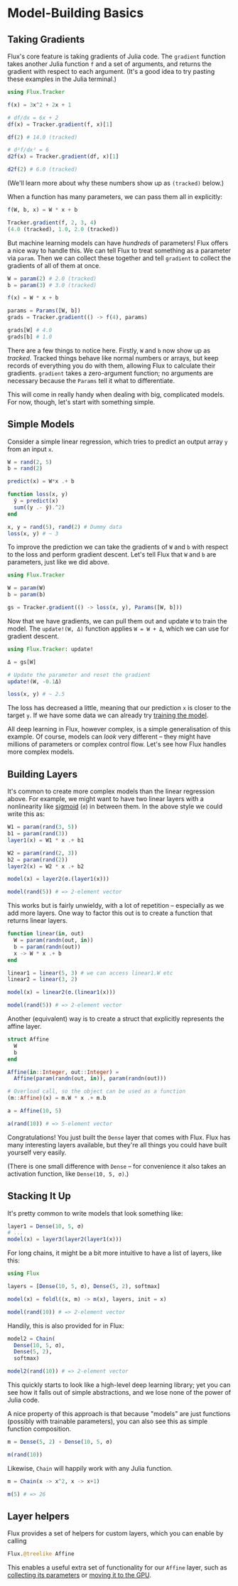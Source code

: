 # Model-Building Basics

## Taking Gradients

Flux's core feature is taking gradients of Julia code. The `gradient` function takes another Julia function `f` and a set of arguments, and returns the gradient with respect to each argument. (It's a good idea to try pasting these examples in the Julia terminal.)

```julia
using Flux.Tracker

f(x) = 3x^2 + 2x + 1

# df/dx = 6x + 2
df(x) = Tracker.gradient(f, x)[1]

df(2) # 14.0 (tracked)

# d²f/dx² = 6
d2f(x) = Tracker.gradient(df, x)[1]

d2f(2) # 6.0 (tracked)
```

(We'll learn more about why these numbers show up as `(tracked)` below.)

When a function has many parameters, we can pass them all in explicitly:

```julia
f(W, b, x) = W * x + b

Tracker.gradient(f, 2, 3, 4)
(4.0 (tracked), 1.0, 2.0 (tracked))
```

But machine learning models can have *hundreds* of parameters! Flux offers a nice way to handle this. We can tell Flux to treat something as a parameter via `param`. Then we can collect these together and tell `gradient` to collect the gradients of all of them at once.

```julia
W = param(2) # 2.0 (tracked)
b = param(3) # 3.0 (tracked)

f(x) = W * x + b

params = Params([W, b])
grads = Tracker.gradient(() -> f(4), params)

grads[W] # 4.0
grads[b] # 1.0
```

There are a few things to notice here. Firstly, `W` and `b` now show up as *tracked*. Tracked things behave like normal numbers or arrays, but keep records of everything you do with them, allowing Flux to calculate their gradients. `gradient` takes a zero-argument function; no arguments are necessary because the `Params` tell it what to differentiate.

This will come in really handy when dealing with big, complicated models. For now, though, let's start with something simple.

## Simple Models

Consider a simple linear regression, which tries to predict an output array `y` from an input `x`.

```julia
W = rand(2, 5)
b = rand(2)

predict(x) = W*x .+ b

function loss(x, y)
  ŷ = predict(x)
  sum((y .- ŷ).^2)
end

x, y = rand(5), rand(2) # Dummy data
loss(x, y) # ~ 3
```

To improve the prediction we can take the gradients of `W` and `b` with respect to the loss and perform gradient descent. Let's tell Flux that `W` and `b` are parameters, just like we did above.

```julia
using Flux.Tracker

W = param(W)
b = param(b)

gs = Tracker.gradient(() -> loss(x, y), Params([W, b]))
```

Now that we have gradients, we can pull them out and update `W` to train the model. The `update!(W, Δ)` function applies `W = W + Δ`, which we can use for gradient descent.

```julia
using Flux.Tracker: update!

Δ = gs[W]

# Update the parameter and reset the gradient
update!(W, -0.1Δ)

loss(x, y) # ~ 2.5
```

The loss has decreased a little, meaning that our prediction `x` is closer to the target `y`. If we have some data we can already try [training the model](../training/training.md).

All deep learning in Flux, however complex, is a simple generalisation of this example. Of course, models can *look* very different – they might have millions of parameters or complex control flow. Let's see how Flux handles more complex models.

## Building Layers

It's common to create more complex models than the linear regression above. For example, we might want to have two linear layers with a nonlinearity like [sigmoid](https://en.wikipedia.org/wiki/Sigmoid_function) (`σ`) in between them. In the above style we could write this as:

```julia
W1 = param(rand(3, 5))
b1 = param(rand(3))
layer1(x) = W1 * x .+ b1

W2 = param(rand(2, 3))
b2 = param(rand(2))
layer2(x) = W2 * x .+ b2

model(x) = layer2(σ.(layer1(x)))

model(rand(5)) # => 2-element vector
```

This works but is fairly unwieldy, with a lot of repetition – especially as we add more layers. One way to factor this out is to create a function that returns linear layers.

```julia
function linear(in, out)
  W = param(randn(out, in))
  b = param(randn(out))
  x -> W * x .+ b
end

linear1 = linear(5, 3) # we can access linear1.W etc
linear2 = linear(3, 2)

model(x) = linear2(σ.(linear1(x)))

model(rand(5)) # => 2-element vector
```

Another (equivalent) way is to create a struct that explicitly represents the affine layer.

```julia
struct Affine
  W
  b
end

Affine(in::Integer, out::Integer) =
  Affine(param(randn(out, in)), param(randn(out)))

# Overload call, so the object can be used as a function
(m::Affine)(x) = m.W * x .+ m.b

a = Affine(10, 5)

a(rand(10)) # => 5-element vector
```

Congratulations! You just built the `Dense` layer that comes with Flux. Flux has many interesting layers available, but they're all things you could have built yourself very easily.

(There is one small difference with `Dense` – for convenience it also takes an activation function, like `Dense(10, 5, σ)`.)

## Stacking It Up

It's pretty common to write models that look something like:

```julia
layer1 = Dense(10, 5, σ)
# ...
model(x) = layer3(layer2(layer1(x)))
```

For long chains, it might be a bit more intuitive to have a list of layers, like this:

```julia
using Flux

layers = [Dense(10, 5, σ), Dense(5, 2), softmax]

model(x) = foldl((x, m) -> m(x), layers, init = x)

model(rand(10)) # => 2-element vector
```

Handily, this is also provided for in Flux:

```julia
model2 = Chain(
  Dense(10, 5, σ),
  Dense(5, 2),
  softmax)

model2(rand(10)) # => 2-element vector
```

This quickly starts to look like a high-level deep learning library; yet you can see how it falls out of simple abstractions, and we lose none of the power of Julia code.

A nice property of this approach is that because "models" are just functions (possibly with trainable parameters), you can also see this as simple function composition.

```julia
m = Dense(5, 2) ∘ Dense(10, 5, σ)

m(rand(10))
```

Likewise, `Chain` will happily work with any Julia function.

```julia
m = Chain(x -> x^2, x -> x+1)

m(5) # => 26
```

## Layer helpers

Flux provides a set of helpers for custom layers, which you can enable by calling

```julia
Flux.@treelike Affine
```

This enables a useful extra set of functionality for our `Affine` layer, such as [collecting its parameters](../training/optimisers.md) or [moving it to the GPU](../gpu.md).
